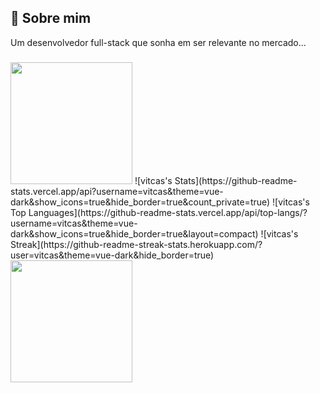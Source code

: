 
## 🚀 Sobre mim
Um desenvolvedor full-stack que sonha em ser relevante no mercado...

###

<img height="195" src="https://i.pinimg.com/564x/44/98/b6/4498b6ef6034c4402a35ebdb757c9df9.jpg"  />
![vitcas's Stats](https://github-readme-stats.vercel.app/api?username=vitcas&theme=vue-dark&show_icons=true&hide_border=true&count_private=true)
![vitcas's Top Languages](https://github-readme-stats.vercel.app/api/top-langs/?username=vitcas&theme=vue-dark&show_icons=true&hide_border=true&layout=compact)
![vitcas's Streak](https://github-readme-streak-stats.herokuapp.com/?user=vitcas&theme=vue-dark&hide_border=true)
<img height="195" src="https://art.ngfiles.com/images/1729000/1729657_skullchimes_gwen.gif?f1617439806"  />
